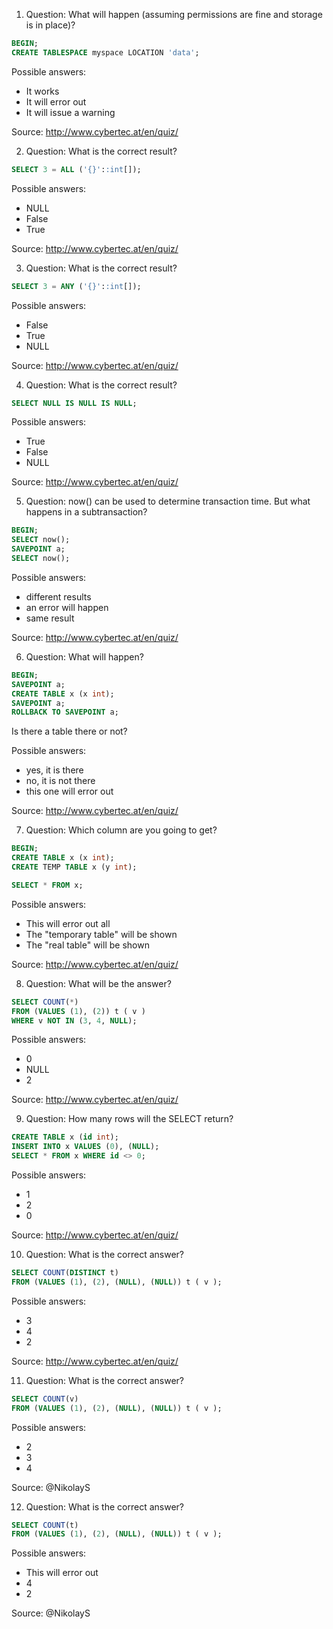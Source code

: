1) Question: 
What will happen (assuming permissions are fine and storage is in place)?
```sql
BEGIN;
CREATE TABLESPACE myspace LOCATION 'data';
```

Possible answers:
 - It works
 - It will error out
 - It will issue a warning
 
 Source: http://www.cybertec.at/en/quiz/
 
2) Question:
What is the correct result?
```sql
SELECT 3 = ALL ('{}'::int[]);
```
 
Possible answers:
 - NULL
 - False
 - True
  
Source: http://www.cybertec.at/en/quiz/

3) Question:
What is the correct result?
```sql
SELECT 3 = ANY ('{}'::int[]);
```

Possible answers:
 - False
 - True
 - NULL
  
Source: http://www.cybertec.at/en/quiz/

4) Question:
What is the correct result?
```sql
SELECT NULL IS NULL IS NULL;
```

Possible answers:
 - True
 - False
 - NULL
  
Source: http://www.cybertec.at/en/quiz/
  
5) Question:
now() can be used to determine transaction time. But what happens in a subtransaction?
```sql
BEGIN;
SELECT now();
SAVEPOINT a;
SELECT now();
```

Possible answers:
 - different results
 - an error will happen
 - same result
 
Source: http://www.cybertec.at/en/quiz/

6) Question:
What will happen?
```sql
BEGIN;
SAVEPOINT a;
CREATE TABLE x (x int);
SAVEPOINT a;
ROLLBACK TO SAVEPOINT a;
```
Is there a table there or not?

Possible answers:
 - yes, it is there
 - no, it is not there
 - this one will error out
  
Source: http://www.cybertec.at/en/quiz/

7) Question:
Which column are you going to get?
```sql
BEGIN;
CREATE TABLE x (x int);
CREATE TEMP TABLE x (y int);

SELECT * FROM x;
```

Possible answers:
 - This will error out all
 - The "temporary table" will be shown
 - The "real table" will be shown
  
Source: http://www.cybertec.at/en/quiz/

8) Question:
What will be the answer?
```sql
SELECT COUNT(*)
FROM (VALUES (1), (2)) t ( v )
WHERE v NOT IN (3, 4, NULL);
```

Possible answers:
 - 0
 - NULL
 - 2
  
Source: http://www.cybertec.at/en/quiz/

9) Question:
How many rows will the SELECT return?
```sql
CREATE TABLE x (id int);
INSERT INTO x VALUES (0), (NULL);
SELECT * FROM x WHERE id <> 0;
```

Possible answers:
 - 1
 - 2
 - 0
  
Source: http://www.cybertec.at/en/quiz/

10) Question:
What is the correct answer?
```sql
SELECT COUNT(DISTINCT t) 
FROM (VALUES (1), (2), (NULL), (NULL)) t ( v );
```

Possible answers:
 - 3
 - 4
 - 2
  
Source: http://www.cybertec.at/en/quiz/

11) Question:
What is the correct answer?
```sql
SELECT COUNT(v) 
FROM (VALUES (1), (2), (NULL), (NULL)) t ( v );
```

Possible answers:
 - 2
 - 3
 - 4
  
Source: @NikolayS

12) Question:
What is the correct answer?
```sql
SELECT COUNT(t) 
FROM (VALUES (1), (2), (NULL), (NULL)) t ( v );
```

Possible answers:
 - This will error out
 - 4
 - 2
  
Source: @NikolayS
